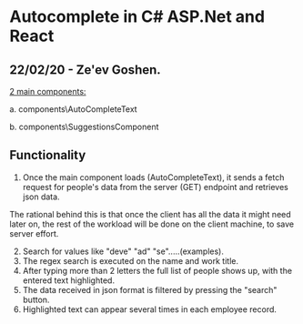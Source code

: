 # Autocomplete in C# ASP.Net and React
 
22/02/20 - Ze'ev Goshen.
-------------------------------------------------------------

<u>2 main components:</u>

a. components\AutoCompleteText

b. components\SuggestionsComponent


Functionality
-------------

1) Once the main component loads (AutoCompleteText), it sends a
fetch request for people's data from the server (GET) endpoint and retrieves json data.

The rational behind this is that once the client has all the data it might need
later on, the rest of the workload will be done on the client machine, to save
server effort.

2) Search for values like "deve" "ad" "se".....(examples).
3) The regex search is executed on the name and work title.
4) After typing more than 2 letters the full list of people shows up, with the entered text highlighted.
5) The data received in json format is filtered by pressing the "search" button.
6) Highlighted text can appear several times in each employee record.
